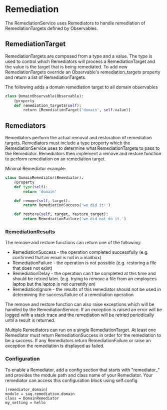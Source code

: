 # Remediation

The RemediationService uses Remediators to handle remediation of RemediationTargets defined by Observables.

## RemediationTarget
RemediationTargets are composed from a type and a value. The type is used to control which Remediators will process a RemediationTarget and the value is the target that is being remediated. To add new RemediationTargets override an Observable's remediation\_targets property and return a list of RemediationTargets.

The following adds a domain remediation target to all domain observables

```python
class DomainObservable(Observable):
    @property
    def remediation_targets(self):
        return [RemediationTarget('domain', self.value)]
```

## Remediators
Remediators perform the actual removal and restoration of remediation targets. Remediators must include a type property which the RemediationService uses to determine what RemediationTargets to pass to the Remediator. Remediators then implement a remove and restore function to perform remediation on an remediation target.

Minimal Remediator example:
```python
class DomainRemediator(Remediator):
    @property
    def type(self):
        return 'domain'

    def remove(self, target):
        return RemediationSuccess('we did it!')

    def restore(self, target, restore_target):
        return RemediationFailure('we did not do it.')
```

### RemediationResults
The remove and restore functions can return one of the following:
* RemediationSuccess - the operation completed successfully (e.g. confirmed that an email is not in a mailbox)
* RemediationFailure - the operation is not possible (e.g. restoring a file that does not exist)
* RemediationDelay - the operation can't be completed at this time and should be retried later. (e.g. trying to remove a file from an employees laptop but the laptop is not currently on)
* RemediationIgnore - the results of this remediator should not be used in determining the success/failure of a remediation operation

The remove and restore function can also raise exceptions which will be handled by the RemediationService. If an exception is raised an error will be logged with a stack trace and the remediation will be retried periodically until a result is returned.

Multiple Remediators can run on a single RemediationTarget. At least one Remediator must return RemediationSuccess in order for the remediation to be a success. If any Remediators return RemediationFailure or raise an exception the remediation is displayed as failed.

### Configuration
To enable a Remediator, add a config section that starts with "remediator\_" and provides the module path and class name of your Remediator. Your remediator can access this configuration block using self.config

```
[remediator_domain]
module = saq.remediation.domain
class = DomainRemediator
my_setting = hello
```
